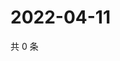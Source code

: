 # 2022-04-11

共 0 条

<!-- BEGIN WEIBO -->
<!-- 最后更新时间 Mon Apr 11 2022 07:15:18 GMT+0800 (China Standard Time) -->

<!-- END WEIBO -->
